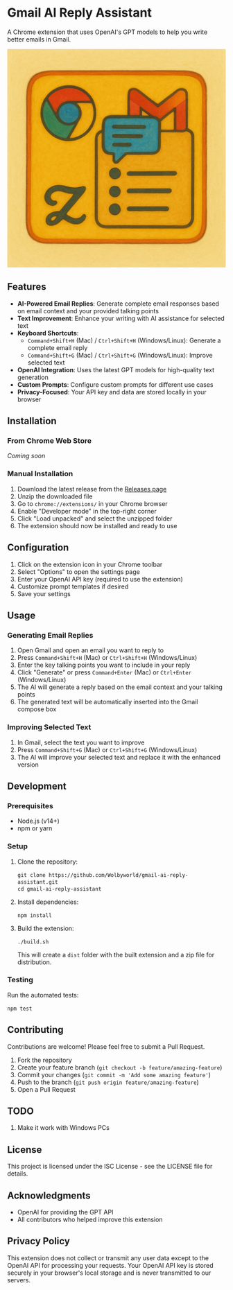 # Gmail AI Reply Assistant

A Chrome extension that uses OpenAI's GPT models to help you write better emails in Gmail.

![Gmail AI Reply Assistant Logo](src/icons/logo.png)

## Features

- **AI-Powered Email Replies**: Generate complete email responses based on email context and your provided talking points
- **Text Improvement**: Enhance your writing with AI assistance for selected text
- **Keyboard Shortcuts**:
  - `Command+Shift+H` (Mac) / `Ctrl+Shift+H` (Windows/Linux): Generate a complete email reply
  - `Command+Shift+G` (Mac) / `Ctrl+Shift+G` (Windows/Linux): Improve selected text
- **OpenAI Integration**: Uses the latest GPT models for high-quality text generation
- **Custom Prompts**: Configure custom prompts for different use cases
- **Privacy-Focused**: Your API key and data are stored locally in your browser

## Installation

### From Chrome Web Store
*Coming soon*

### Manual Installation
1. Download the latest release from the [Releases page](https://github.com/Wolbyworld/gmail-ai-reply-assistant/releases)
2. Unzip the downloaded file
3. Go to `chrome://extensions/` in your Chrome browser
4. Enable "Developer mode" in the top-right corner
5. Click "Load unpacked" and select the unzipped folder
6. The extension should now be installed and ready to use

## Configuration

1. Click on the extension icon in your Chrome toolbar
2. Select "Options" to open the settings page
3. Enter your OpenAI API key (required to use the extension)
4. Customize prompt templates if desired
5. Save your settings

## Usage

### Generating Email Replies

1. Open Gmail and open an email you want to reply to
2. Press `Command+Shift+H` (Mac) or `Ctrl+Shift+H` (Windows/Linux)
3. Enter the key talking points you want to include in your reply
4. Click "Generate" or press `Command+Enter` (Mac) or `Ctrl+Enter` (Windows/Linux)
5. The AI will generate a reply based on the email context and your talking points
6. The generated text will be automatically inserted into the Gmail compose box

### Improving Selected Text

1. In Gmail, select the text you want to improve
2. Press `Command+Shift+G` (Mac) or `Ctrl+Shift+G` (Windows/Linux)
3. The AI will improve your selected text and replace it with the enhanced version

## Development

### Prerequisites
- Node.js (v14+)
- npm or yarn

### Setup
1. Clone the repository:
   ```
   git clone https://github.com/Wolbyworld/gmail-ai-reply-assistant.git
   cd gmail-ai-reply-assistant
   ```

2. Install dependencies:
   ```
   npm install
   ```

3. Build the extension:
   ```
   ./build.sh
   ```
   This will create a `dist` folder with the built extension and a zip file for distribution.

### Testing
Run the automated tests:
```
npm test
```

## Contributing

Contributions are welcome! Please feel free to submit a Pull Request.

1. Fork the repository
2. Create your feature branch (`git checkout -b feature/amazing-feature`)
3. Commit your changes (`git commit -m 'Add some amazing feature'`)
4. Push to the branch (`git push origin feature/amazing-feature`)
5. Open a Pull Request

## TODO

1. Make it work with Windows PCs

## License

This project is licensed under the ISC License - see the LICENSE file for details.

## Acknowledgments

- OpenAI for providing the GPT API
- All contributors who helped improve this extension

## Privacy Policy

This extension does not collect or transmit any user data except to the OpenAI API for processing your requests. Your OpenAI API key is stored securely in your browser's local storage and is never transmitted to our servers. 
